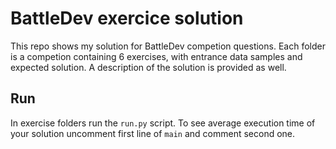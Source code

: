 # BattleDev exercice solution

This repo shows my solution for BattleDev competion questions. 
Each folder is a competion containing 6 exercises, with entrance data samples and expected solution. A description of the solution is provided as well.

## Run 

In exercise folders run the `run.py` script. To see average execution time of your solution uncomment first line of `main` and comment second one.